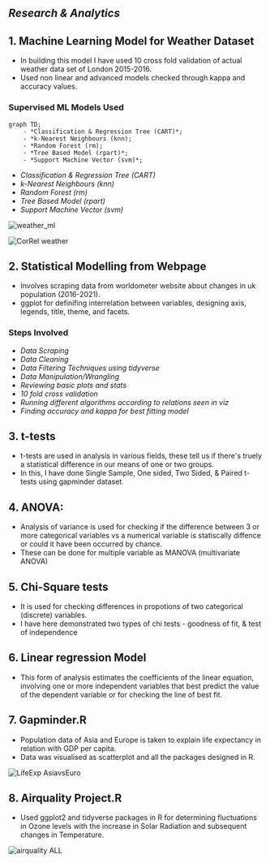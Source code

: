 ## ***Research & Analytics***

## **1. Machine Learning Model for Weather Dataset**
- In building this model I have used 10 cross fold validation of actual weather data set of London 2015-2016.
- Used non linear and advanced models checked through kappa and accuracy values.
### Supervised ML Models Used

```### Supervised ML Models Used
graph TD;
    - *Classification & Regression Tree (CART)*;
    - *k-Nearest Neighbours (knn);
    - *Random Forest (rm);
    - *Tree Based Model (rpart)*;
    - *Support Machine Vector (svm)*;
```



- *Classification & Regression Tree (CART)*
- *k-Nearest Neighbours (knn)*
- *Random Forest (rm)*
- *Tree Based Model (rpart)*
- *Support Machine Vector (svm)*


![weather_ml](https://github.com/Kapil-888/ggplots/assets/133073110/aae492dd-c97d-4fdf-a8d9-24f0326820da)

![CorRel weather](https://github.com/Kapil-888/ggplots/assets/133073110/6d346a00-35ba-4290-b833-5510cf901e25)


## **2. Statistical Modelling from Webpage**
- Involves scraping data from worldometer website about changes in uk population (2016-2021).
- ggplot for definifing interrelation between variables, designing axis, legends, title, theme, and facets.
### Steps Involved
- *Data Scraping*
- *Data Cleaning*
- *Data Filtering Techniques using tidyverse*
- *Data Manipulation/Wrangling*
- *Reviewing basic plots and stats*
- *10 fold cross validation*
- *Running different algorithms according to relations seen in viz*
- *Finding accuracy and kappa for best fitting model*


## **3. t-tests**
- t-tests are used in analysis in various fields, these tell us if there's truely a statistical difference in our means of one or two groups.
- In this, I have done Single Sample, One sided, Two Sided, & Paired t-tests using gapminder dataset.


## **4. ANOVA:**
- Analysis of variance is used for checking if the difference between 3 or more categorical variables vs a numerical variable is statiscally diffence or could it have been occurred by chance. 
- These can be done for multiple variable as MANOVA (multivariate ANOVA)


## **5. Chi-Square tests**
- It is used for checking differences in propotions of two categorical (discrete) variables. 
- I have here demonstrated two types of chi tests - goodness of fit, & test of independence


## **6. Linear regression Model**
- This form of analysis estimates the coefficients of the linear equation, involving one or more independent variables that best predict the value of the dependent variable or for checking the line of best fit. 


## **7. Gapminder.R**
- Population data of Asia and Europe is taken to explain life expectancy in relation with GDP per capita. 
- Data was visualised as scatterplot and all the packages designed in R. 


![LifeExp AsiavsEuro](https://github.com/Kapil-888/ggplots/assets/133073110/238929c8-06a1-411b-bb5f-fbbe30a44031)


## **8. Airquality Project.R**
- Used ggplot2 and tidyverse packages in R for determining fluctuations in Ozone levels with the increase in Solar Radiation and subsequent changes in Temperature.


![airquality ALL](https://github.com/Kapil-888/ggplots/assets/133073110/5f991fbb-f4a4-4c5a-8d88-cef237a655ec)








